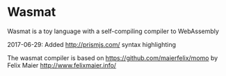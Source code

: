 # Wasmat
Wasmat is a toy language with a self-compiling compiler to WebAssembly

2017-06-29: Added http://prismjs.com/ syntax highlighting 

The wasmat compiler is based on https://github.com/maierfelix/momo by Felix Maier http://www.felixmaier.info/
